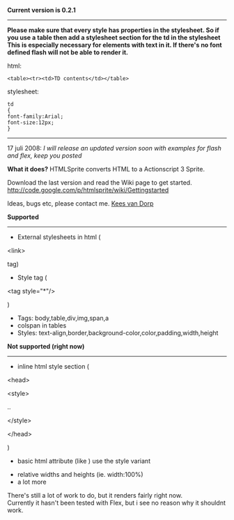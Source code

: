 **Current version is 0.2.1**


---


**Please make sure that every style has properties in the stylesheet.
So if you use a table then add a stylesheet section for the td in the stylesheet
This is especially necessary for elements with text in it. If there's no font defined flash will not be able to render it.**

html:
```
<table><tr><td>TD contents</td></table>
```

stylesheet:
```
td
{
font-family:Arial;
font-size:12px;
}
```


---


17 juli 2008: _I will release an updated version soon with examples for flash and flex, keep you posted_


**What it does?**
HTMLSprite converts HTML to a Actionscript 3 Sprite.

Download the last version and read the Wiki page to get started. http://code.google.com/p/htmlsprite/wiki/Gettingstarted

Ideas, bugs etc, please contact me.
[Kees van Dorp](mailto:keesvandorp@gmail.com)


**Supported**

---

  * External stylesheets in html (

&lt;link&gt;

 tag)
  * Style tag (

&lt;tag style="\*"/&gt;

)
  * Tags: body,table,div,img,span,a
  * colspan in tables
  * Styles: text-align,border,background-color,color,padding,width,height

**Not supported (right now)**

---

  * inline html style section (

&lt;head&gt;



&lt;style&gt;

..

&lt;/style&gt;



&lt;/head&gt;

)
  * basic html attribute (like <img width=''>) use the style variant<br>
<ul><li>relative widths and heights (ie. width:100%)<br>
</li><li>a lot more</li></ul>

There's still a lot of work to do, but it renders fairly right now.<br>
Currently it hasn't been tested with Flex, but i see no reason why it shouldnt work.